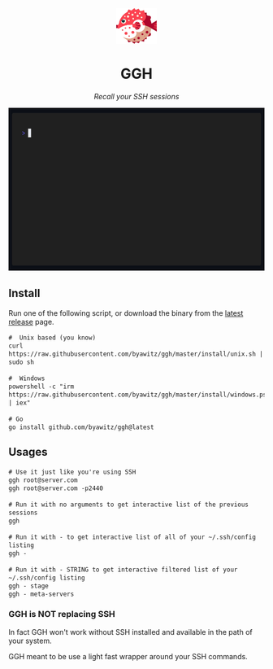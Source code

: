 <p align="center">
    <img width="80" height="70" src="./assets/ggh.png" alt="GGH logo">
</p>
<h1 align="center"/>GGH</h1>

<p align="center"><i>Recall your SSH sessions</i></p>

<p align="center"><img width="750" height="320" src="./assets/ggh.gif" alt="GGH Demo"></p>


## Install

Run one of the following script, or download the binary from the [latest release](https://github.com/byawitz/ggh/releases) page.

```shell
#  Unix based (you know)
curl https://raw.githubusercontent.com/byawitz/ggh/master/install/unix.sh | sudo sh

#  Windows 
powershell -c "irm https://raw.githubusercontent.com/byawitz/ggh/master/install/windows.ps1 | iex"

# Go
go install github.com/byawitz/ggh@latest
```

## Usages

```shell
# Use it just like you're using SSH
ggh root@server.com
ggh root@server.com -p2440

# Run it with no arguments to get interactive list of the previous sessions
ggh

# Run it with - to get interactive list of all of your ~/.ssh/config listing
ggh - 

# Run it with - STRING to get interactive filtered list of your ~/.ssh/config listing
ggh - stage
ggh - meta-servers
```

### GGH is NOT replacing SSH

In fact GGH won't work without SSH installed and available in the path of your system.

GGH meant to be use a light fast wrapper around your SSH commands.
